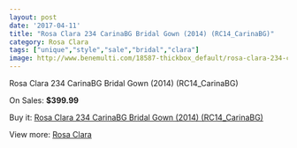 ```yaml
---
layout: post
date: '2017-04-11'
title: "Rosa Clara 234 CarinaBG Bridal Gown (2014) (RC14_CarinaBG)"
category: Rosa Clara
tags: ["unique","style","sale","bridal","clara"]
image: http://www.benemulti.com/18587-thickbox_default/rosa-clara-234-carinabg-bridal-gown-2014-rc14carinabg.jpg
---
```

Rosa Clara 234 CarinaBG Bridal Gown (2014) (RC14_CarinaBG)

On Sales: **$399.99**
<a href="https://www.benemulti.com/en/rosa-clara/7038-rosa-clara-234-carinabg-bridal-gown-2014-rc14carinabg.html"><amp-img layout="responsive" width="600" height="600" src="//www.benemulti.com/18587-thickbox_default/rosa-clara-234-carinabg-bridal-gown-2014-rc14carinabg.jpg" alt="Rosa Clara 234 CarinaBG Bridal Gown (2014) (RC14_CarinaBG) 0" /></a>
<a href="https://www.benemulti.com/en/rosa-clara/7038-rosa-clara-234-carinabg-bridal-gown-2014-rc14carinabg.html"><amp-img layout="responsive" width="600" height="600" src="//www.benemulti.com/18589-thickbox_default/rosa-clara-234-carinabg-bridal-gown-2014-rc14carinabg.jpg" alt="Rosa Clara 234 CarinaBG Bridal Gown (2014) (RC14_CarinaBG) 1" /></a>
<a href="https://www.benemulti.com/en/rosa-clara/7038-rosa-clara-234-carinabg-bridal-gown-2014-rc14carinabg.html"><amp-img layout="responsive" width="600" height="600" src="//www.benemulti.com/18588-thickbox_default/rosa-clara-234-carinabg-bridal-gown-2014-rc14carinabg.jpg" alt="Rosa Clara 234 CarinaBG Bridal Gown (2014) (RC14_CarinaBG) 2" /></a>

Buy it: [Rosa Clara 234 CarinaBG Bridal Gown (2014) (RC14_CarinaBG)](https://www.benemulti.com/en/rosa-clara/7038-rosa-clara-234-carinabg-bridal-gown-2014-rc14carinabg.html "Rosa Clara 234 CarinaBG Bridal Gown (2014) (RC14_CarinaBG)")

View more: [Rosa Clara](https://www.benemulti.com/en/60-rosa-clara "Rosa Clara")